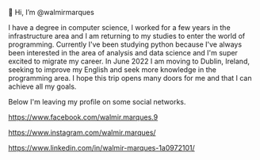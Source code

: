 👋 Hi, I’m @walmirmarques

  I have a degree in computer science, I worked for a few years in the infrastructure area and I am returning to my studies to enter the world of programming.
  Currently I've been studying python because I've always been interested in the area of analysis and data science and I'm super excited to migrate my career.
  In June 2022 I am moving to Dublin, Ireland, seeking to improve my English and seek more knowledge in the programming area. I hope this trip opens many doors
for me and that I can achieve all my goals.

Below I'm leaving my profile on some social networks.

https://www.facebook.com/walmir.marques.9

https://www.instagram.com/walmir.marques/

https://www.linkedin.com/in/walmir-marques-1a0972101/
